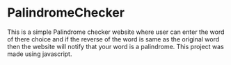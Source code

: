 # PalindromeChecker
This is a simple Palindrome checker website where user can enter the word of there choice and if the reverse of the word is same as the original word then the website will notify that your word is a palindrome. This project was made using javascript.
